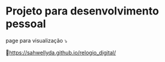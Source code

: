 # Projeto para desenvolvimento pessoal

page para visualização ⤵

🚀https://sahwellyda.github.io/relogio_digital/
